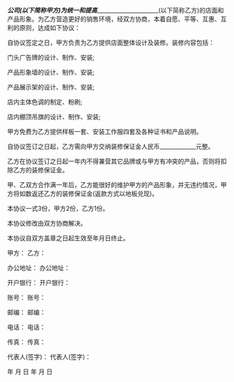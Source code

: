 
 


_____公司(以下简称甲方)为统一和提高___________________________(以下简称乙方)的店面和产品形象。为乙方营造更好的销售环境，经双方协商，本着自愿、平等、互惠、互利的原则，达成如下协议：


自协议签定之日，甲方负责为乙方提供店面整体设计及装修。装修内容包括：


门头广告牌的设计、制作、安装;


产品形象墙的设计、制作、安装;


产品展示架的设计、制作、安装;


店内主体色调的制定、粉刷;


店内棚顶吊旗的设计、制作、安装;


甲方免费为乙方提供样板一套、安装工作服四套及各种证书和产品说明。


自协议签订之日起，乙方需向甲方交纳装修保证金人民币_____________元整。


乙方在协议签订之日起一年内不得兼营其它品牌或与甲方有冲突的产品，否则将扣除乙方的装修保证金。


甲、乙双方合作满一年后，乙方能很好的维护甲方的产品形象，并无违约情况，甲方将如数返还乙方的装修保证金(返款方式以地板兑现)。


本协议一式3份，甲方2份，乙方1份。


本协议修改由双方协商解决。


本协议自双方盖章之日起生效至年月日终止。


甲方：               乙方：


办公地址：        办公地址：


开户银行：        开户银行：


账号：               账号：


邮编：               邮编：


电话：               电话：


传真：               传真：


代表人(签字)：   代表人(签字)：


年 月 日             年 月 日
 


 

 
 
 
 
 
  


  
 

  


  


  
 
 
 
 

